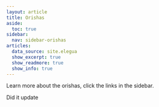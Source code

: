 ```yaml
---
layout: article
title: Orishas
aside:
  toc: true
sidebar:
  nav: sidebar-orishas
articles:
  data_source: site.elegua
  show_excerpt: true
  show_readmore: true
  show_info: true
---
```




Learn more about the orishas, click the links in the sidebar.

Did it update
